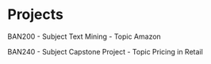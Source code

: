 # Projects
BAN200 - Subject Text Mining - Topic Amazon 


BAN240 - Subject Capstone Project - Topic Pricing in Retail
